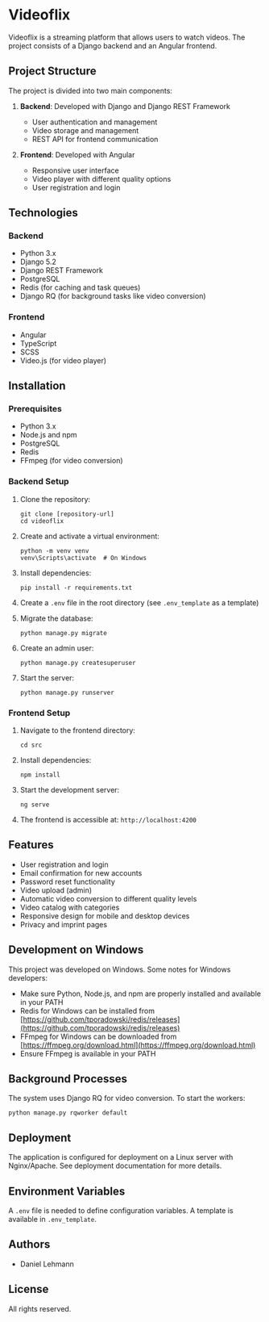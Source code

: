# Videoflix

Videoflix is a streaming platform that allows users to watch videos. The project consists of a Django backend and an Angular frontend.

## Project Structure

The project is divided into two main components:

1. **Backend**: Developed with Django and Django REST Framework
   - User authentication and management
   - Video storage and management
   - REST API for frontend communication

2. **Frontend**: Developed with Angular
   - Responsive user interface
   - Video player with different quality options
   - User registration and login

## Technologies

### Backend
- Python 3.x
- Django 5.2
- Django REST Framework
- PostgreSQL
- Redis (for caching and task queues)
- Django RQ (for background tasks like video conversion)

### Frontend
- Angular
- TypeScript
- SCSS
- Video.js (for video player)

## Installation

### Prerequisites
- Python 3.x
- Node.js and npm
- PostgreSQL
- Redis
- FFmpeg (for video conversion)

### Backend Setup

1. Clone the repository:
   ```
   git clone [repository-url]
   cd videoflix
   ```

2. Create and activate a virtual environment:
   ```
   python -m venv venv
   venv\Scripts\activate  # On Windows
   ```

3. Install dependencies:
   ```
   pip install -r requirements.txt
   ```

4. Create a `.env` file in the root directory (see `.env_template` as a template)

5. Migrate the database:
   ```
   python manage.py migrate
   ```

6. Create an admin user:
   ```
   python manage.py createsuperuser
   ```

7. Start the server:
   ```
   python manage.py runserver
   ```

### Frontend Setup

1. Navigate to the frontend directory:
   ```
   cd src
   ```

2. Install dependencies:
   ```
   npm install
   ```

3. Start the development server:
   ```
   ng serve
   ```

4. The frontend is accessible at: `http://localhost:4200`

## Features

- User registration and login
- Email confirmation for new accounts
- Password reset functionality
- Video upload (admin)
- Automatic video conversion to different quality levels
- Video catalog with categories
- Responsive design for mobile and desktop devices
- Privacy and imprint pages

## Development on Windows

This project was developed on Windows. Some notes for Windows developers:

- Make sure Python, Node.js, and npm are properly installed and available in your PATH
- Redis for Windows can be installed from [https://github.com/tporadowski/redis/releases](https://github.com/tporadowski/redis/releases)
- FFmpeg for Windows can be downloaded from [https://ffmpeg.org/download.html](https://ffmpeg.org/download.html)
- Ensure FFmpeg is available in your PATH

## Background Processes

The system uses Django RQ for video conversion. To start the workers:

```
python manage.py rqworker default
```

## Deployment

The application is configured for deployment on a Linux server with Nginx/Apache. See deployment documentation for more details.

## Environment Variables

A `.env` file is needed to define configuration variables. A template is available in `.env_template`.

## Authors

- Daniel Lehmann

## License

All rights reserved.
